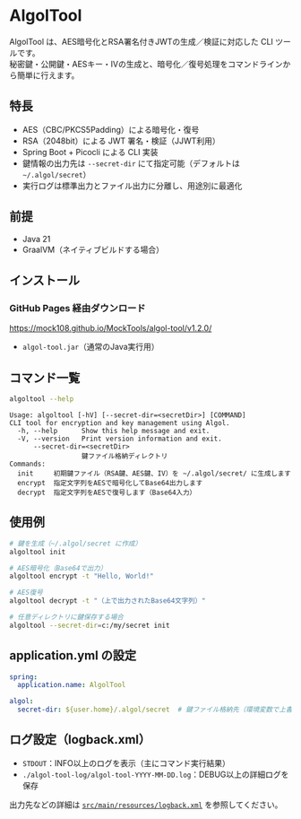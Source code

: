 # AlgolTool

AlgolTool は、AES暗号化とRSA署名付きJWTの生成／検証に対応した CLI ツールです。  
秘密鍵・公開鍵・AESキー・IVの生成と、暗号化／復号処理をコマンドラインから簡単に行えます。

## 特長

- AES（CBC/PKCS5Padding）による暗号化・復号
- RSA（2048bit）による JWT 署名・検証（JJWT利用）
- Spring Boot + Picocli による CLI 実装
- 鍵情報の出力先は `--secret-dir` にて指定可能（デフォルトは `~/.algol/secret`）
- 実行ログは標準出力とファイル出力に分離し、用途別に最適化

## 前提

- Java 21
- GraalVM（ネイティブビルドする場合）

## インストール

### GitHub Pages 経由ダウンロード

https://mock108.github.io/MockTools/algol-tool/v1.2.0/

- `algol-tool.jar`（通常のJava実行用）

## コマンド一覧

```bash
algoltool --help
```

```
Usage: algoltool [-hV] [--secret-dir=<secretDir>] [COMMAND]
CLI tool for encryption and key management using Algol.
  -h, --help      Show this help message and exit.
  -V, --version   Print version information and exit.
      --secret-dir=<secretDir>
                  鍵ファイル格納ディレクトリ
Commands:
  init     初期鍵ファイル（RSA鍵、AES鍵、IV）を ~/.algol/secret/ に生成します
  encrypt  指定文字列をAESで暗号化してBase64出力します
  decrypt  指定文字列をAESで復号します（Base64入力）
```

## 使用例

```bash
# 鍵を生成（~/.algol/secret に作成）
algoltool init

# AES暗号化（Base64で出力）
algoltool encrypt -t "Hello, World!"

# AES復号
algoltool decrypt -t "（上で出力されたBase64文字列）"

# 任意ディレクトリに鍵保存する場合
algoltool --secret-dir=c:/my/secret init
```

## application.yml の設定

```yaml
spring:
  application.name: AlgolTool

algol:
  secret-dir: ${user.home}/.algol/secret  # 鍵ファイル格納先（環境変数で上書き可能）
```

## ログ設定（logback.xml）

- `STDOUT`：INFO以上のログを表示（主にコマンド実行結果）
- `./algol-tool-log/algol-tool-YYYY-MM-DD.log`：DEBUG以上の詳細ログを保存

出力先などの詳細は [`src/main/resources/logback.xml`](src/main/resources/logback.xml) を参照してください。
